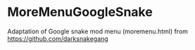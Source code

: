 # MoreMenuGoogleSnake
Adaptation of Google snake mod menu (moremenu.html) from https://github.com/darksnakegang
